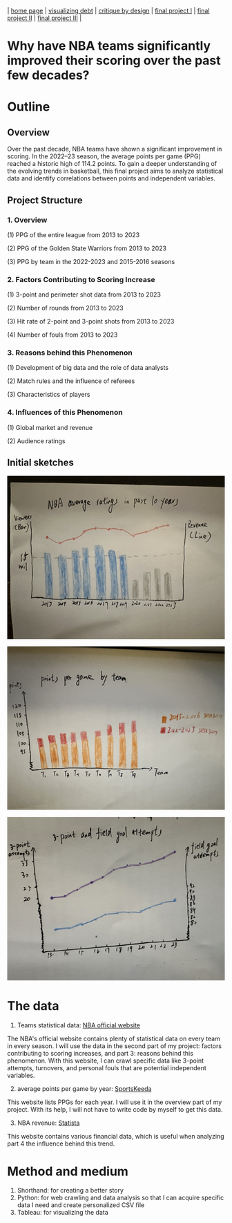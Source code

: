 | [home page](https://zan2azzhhh.github.io/Zhenhao_An-portfolio/) | [visualizing debt](visualizing-government-debt.md) | [critique by design](critique-by-design.md) | [final project I](final-project-part-one.md) | [final project II](final-project-part-two.md) | [final project III](final-project-part-three.md) |
# Why have NBA teams significantly improved their scoring over the past few decades?

# Outline

## Overview
Over the past decade, NBA teams have shown a significant improvement in scoring. In the 2022–23 season, the average points per game (PPG) reached a historic high of 114.2 points. To gain a deeper understanding of the evolving trends in basketball, this final project aims to analyze statistical data and identify correlations between points and independent variables.

## Project Structure

### 1. Overview
(1) PPG of the entire league from 2013 to 2023

(2) PPG of the Golden State Warriors from 2013 to 2023

(3) PPG by team in the 2022-2023 and 2015-2016 seasons

### 2. Factors Contributing to Scoring Increase
(1) 3-point and perimeter shot data from 2013 to 2023

(2) Number of rounds from 2013 to 2023

(3) Hit rate of 2-point and 3-point shots from 2013 to 2023

(4) Number of fouls from 2013 to 2023

### 3. Reasons behind this Phenomenon
(1) Development of big data and the role of data analysts

(2) Match rules and the influence of referees

(3) Characteristics of players

### 4. Influences of this Phenomenon
(1) Global market and revenue

(2) Audience ratings


## Initial sketches
![data1](data1.png)

![data2](data2.png)

![data3](data3.png)


# The data

1. Teams statistical data: [NBA official website](https://www.nba.com/stats/teams/traditional?sort=PTS&dir=-1&SeasonType=Playoffs&Season=2022-23)

The NBA's official website contains plenty of statistical data on every team in every season. I will use the data in the second part of my project: factors contributing to scoring increases, and part 3: reasons behind this phenomenon. With this website, I can crawl specific data like 3-point attempts, turnovers, and personal fouls that are potential independent variables.

2. average points per game by year: [SportsKeeda](https://www.sportskeeda.com/basketball/what-average-points-per-game-ppg-nba-year-looking-last-decade-evolution-scoring)

This website lists PPGs for each year. I will use it in the overview part of my project. With its help, I will not have to write code by myself to get this data.

3. NBA revenue: [Statista](https://www.statista.com/statistics/193467/total-league-revenue-of-the-nba-since-2005/)

This website contains various financial data, which is useful when analyzing part 4 the influence behind this trend.


# Method and medium
1. Shorthand: for creating a better story
2. Python: for web crawling and data analysis so that I can acquire specific data I need and create personalized CSV file
3. Tableau: for visualizing the data
